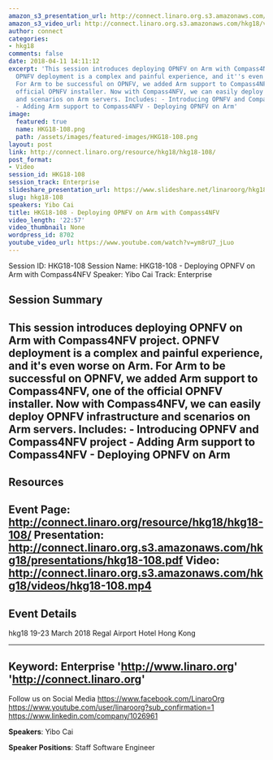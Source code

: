 ```yaml
---
amazon_s3_presentation_url: http://connect.linaro.org.s3.amazonaws.com/hkg18/presentations/hkg18-108.pdf
amazon_s3_video_url: http://connect.linaro.org.s3.amazonaws.com/hkg18/videos/hkg18-108.mp4
author: connect
categories:
- hkg18
comments: false
date: 2018-04-11 14:11:12
excerpt: 'This session introduces deploying OPNFV on Arm with Compass4NFV project.
  OPNFV deployment is a complex and painful experience, and it''s even worse on Arm.
  For Arm to be successful on OPNFV, we added Arm support to Compass4NFV, one of the
  official OPNFV installer. Now with Compass4NFV, we can easily deploy OPNFV infrastructure
  and scenarios on Arm servers. Includes: - Introducing OPNFV and Compass4NFV project
  - Adding Arm support to Compass4NFV - Deploying OPNFV on Arm'
image:
  featured: true
  name: HKG18-108.png
  path: /assets/images/featured-images/HKG18-108.png
layout: post
link: http://connect.linaro.org/resource/hkg18/hkg18-108/
post_format:
- Video
session_id: HKG18-108
session_track: Enterprise
slideshare_presentation_url: https://www.slideshare.net/linaroorg/hkg18108-deploying-opnfv-on-arm-with-compass4nfv
slug: hkg18-108
speakers: Yibo Cai
title: HKG18-108 - Deploying OPNFV on Arm with Compass4NFV
video_length: '22:57'
video_thumbnail: None
wordpress_id: 8702
youtube_video_url: https://www.youtube.com/watch?v=ym8rU7_jLuo
---
```


Session ID: HKG18-108
Session Name: HKG18-108 - Deploying OPNFV on Arm with Compass4NFV
Speaker: Yibo Cai
Track: Enterprise


## Session Summary
This session introduces deploying OPNFV on Arm with Compass4NFV project. OPNFV deployment is a complex and painful experience, and it's even worse on Arm. For Arm to be successful on OPNFV, we added Arm support to Compass4NFV, one of the official OPNFV installer. Now with Compass4NFV, we can easily deploy OPNFV infrastructure and scenarios on Arm servers. Includes: - Introducing OPNFV and Compass4NFV project - Adding Arm support to Compass4NFV - Deploying OPNFV on Arm
---------------------------------------------------
## Resources
Event Page: http://connect.linaro.org/resource/hkg18/hkg18-108/
Presentation: http://connect.linaro.org.s3.amazonaws.com/hkg18/presentations/hkg18-108.pdf
Video: http://connect.linaro.org.s3.amazonaws.com/hkg18/videos/hkg18-108.mp4
 ---------------------------------------------------
## Event Details
hkg18
19-23 March 2018 
Regal Airport Hotel Hong Kong

---------------------------------------------------
Keyword: Enterprise
'http://www.linaro.org'
'http://connect.linaro.org'
---------------------------------------------------
Follow us on Social Media
https://www.facebook.com/LinaroOrg
https://www.youtube.com/user/linaroorg?sub_confirmation=1
https://www.linkedin.com/company/1026961

**Speakers**: Yibo Cai

**Speaker Positions**: Staff Software Engineer